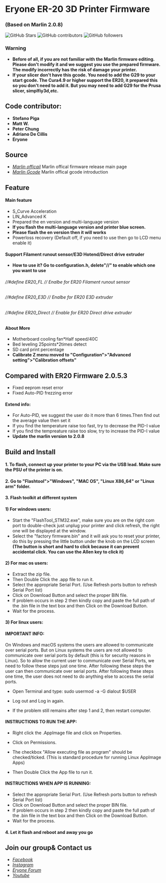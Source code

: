 # Eryone ER-20 3D Printer Firmware
###  (Based on Marlin 2.0.8)

![GitHub Stars](https://img.shields.io/github/stars/Eryone/STM32.svg)
![GitHub contributors](https://img.shields.io/github/contributors/Eryone/STM32.svg)
![GitHub followers](https://img.shields.io/github/followers/Eryone.svg)

### Warning
- **Before of all, if you are not familiar with the Marlin firmware editing. Please don't modify it and we suggest you use the prepared firmware. The modify incorrectly has the risk of damage your printer.**
- **If your slicer don't have this gcode. You need to add the G29 to your start gcode. The Cura4.9 or higher support the ER20, it prepared this so you don't need to add it. But you may need to add G29 for the Prusa slicer, simplfiy3d,etc.**


## Code contributor: 
  - **Stefano Piga**
  - **Matt W.**
  - **Peter Chung**
  - **Adriano De Cillis**
  - **Eryone** 

## Source               

- *[Marlin officail](https://github.com/MarlinFirmware/Marlin)* Marlin offical firmware release main page
- *[Marlin Gcode](https://marlinfw.org/meta/gcode/)* Marlin offical gcode introduction

## Feature
#### Main feature
- S_Curve Acceleration
- LIN_Advanced K
- Prepared the en version and multi-language version
- **If you flash the multi-language version and printer blue screen.**
- **Please flash the en version then it will works**
- Powerloss recovery
(Default off, if you need to use then go to LCD menu enable it)


#### Support Filament runout sensor/E3D Hotend/Direct drive extruder
- **How to use it? Go to configuration.h, delete"//" to enable which one you want to use**
###### //#define ER20_FL         // Enalbe for ER20 Filament runout sensor
###### //#define ER20_E3D        // Enalbe for ER20 E3D extruder
###### //#define ER20_Direct     // Enable for ER20 Direct drive extruder

#### About More
- Motherboard cooling fan*Half speed/40C
- Bed leveling 25points*2times detect
- SD card print percentage
- **Calibrate Z menu moved to "Configuration">"Advanced setting">"Calibration offsets"**


## Compared with ER20 Firmware 2.0.5.3
- Fixed eeprom reset error
- Fixed Auto-PID frezzing error
#### Extend info:
- For Auto-PID, we suggest the user do it more than 6 times.Then find out the average value then set it
- If you find the temperature raise too fast, try to decrease the PID-I value
- If you find the tempreature raise too slow, try to increase the PID-I value
- **Update the marlin version to 2.0.8**


## Build and Install
#### 1. To flash, connect up your printer to your PC via the USB lead. Make sure the PSU of the printer is on.

#### 2. Go to "Flashtool">"Windows", "MAC OS", "Linux X86_64" or "Linux arm" folder.

#### 3. Flash toolkit at different system
#### 1) For windows users:
- Start the "FlashTool_STM32.exe", make sure you are on the right com port to double-check just unplug your printer and click refresh, the right one will be displayed at the window. 
- Select the "factory firmware.bin" and it will ask you to reset your printer, do this by pressing the little button under the knob on the LCD screen
**(The button is short and hard to click because it can prevent accidental click. You can use the Allen key to click it)**

#### 2) For mac os users:
- Extract the zip file.
- Then Double Click the .app file to run it.
- Select the appropriate Serial Port. (Use Refresh ports button to refresh Serial Port list)
- Click on Download Button and select the proper BIN file.
- If problem occurs in step 2 then kindly copy and paste the full path of the .bin file in the text box and then Click on the Download Button.
- Wait for the process.

#### 3) For linux users:
#### IMPORTANT INFO:
On Windows and macOS systems the users are allowed to communicate over serial ports. 
But on Linux systems the users are not allowed to communicate over serial ports by default (this is for security reasons in Linux). So to allow the current user to communicate over Serial Ports, we need to follow these steps just one time. After following these steps the user can then communicate over serial ports. After following these steps one time, the user does not need to do anything else to access the serial ports.

- Open Terminal and type:
sudo usermod -a -G dialout $USER

- Log out and Log in again. 

- If the problem still remains after step 1 and 2, then restart computer.



#### INSTRUCTIONS TO RUN THE APP:

- Right click the .AppImage file and click on Properties.
- Click on Permissions.
- The checkbox "Allow executing file as program" should be checked/ticked.
(This is standard procedure for running Linux AppImage Apps)

- Then Double Click the App file to run it.


#### INSTRUCTIONS WHEN APP IS RUNNING:
- Select the appropriate Serial Port. (Use Refresh ports button to refresh Serial Port list)
- Click on Download Button and select the proper BIN file.
- If problem occurs in step 2 then kindly copy and paste the full path of the .bin file in the text box and then Click on the Download Button.
- Wait for the process.

#### 4. Let it flash and reboot and away you go

## Join our group& Contact us
- *[Facebook](https://www.facebook.com/groups/247271792709370/)*
- *[Instagram](https://www.instagram.com/eryone3d/)*
- *[Eryone Forum](https://www.instagram.com/eryone3d/)*
- *[Youtube](https://www.youtube.com/eryone3d)*




 




 
